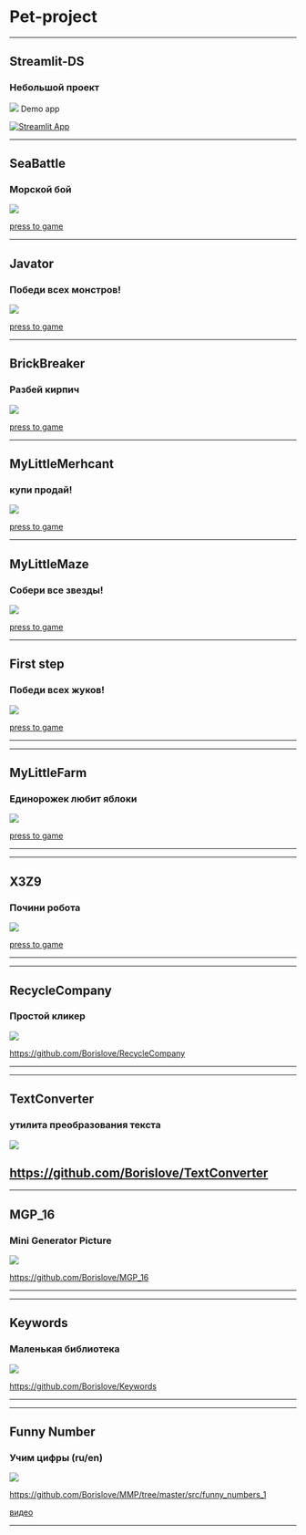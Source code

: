 # Pet-project
------------------------------
## Streamlit-DS
### Небольшой проект
![](https://github.com/Borislove/files/blob/main/my-steamlit-demo-app.png)
Demo app

[![Streamlit App](https://static.streamlit.io/badges/streamlit_badge_black_white.svg)](https://ds-app-py-zmaetvqkgupktqkvwoyv79.streamlit.app/Search)

------------------------------
## SeaBattle
### Морской бой

![](https://github.com/Borislove/files/blob/main/SeaBattle.png)


[press to game](https://www.greenfoot.org/scenarios/32079)



------------------------------
## Javator
### Победи всех монстров!

![](https://github.com/Borislove/files/blob/main/javator.png)


[press to game](https://www.greenfoot.org/scenarios/32049)



------------------------------
## BrickBreaker
### Разбей кирпич

![](https://github.com/Borislove/files/blob/main/BackgroundBrickBreaker.gif)


[press to game](https://www.greenfoot.org/scenarios/32021)


------------------------------
## MyLittleMerhcant
### купи продай!

![](https://github.com/Borislove/files/blob/main/Pasted%20image%2020230915092623.png)


[press to game](https://www.greenfoot.org/scenarios/31798)



------------------------------
## MyLittleMaze
### Собери все звезды!

![](https://github.com/Borislove/files/blob/main/myMaze.png)


[press to game](https://www.greenfoot.org/scenarios/31452)


------------------------------
## First step
### Победи всех жуков!

![](https://github.com/Borislove/files/blob/main/Screenshot_10.jpg)


[press to game](https://www.greenfoot.org/scenarios/30717)


------------------------------



------------------------------
## MyLittleFarm
### Единорожек любит яблоки

![](https://github.com/Borislove/files/blob/main/MyLittleFarm.jpg)


[press to game](https://www.greenfoot.org/scenarios/30867)


------------------------------



------------------------------
## X3Z9
### Почини робота

![](https://github.com/Borislove/files/blob/main/x3z9.jpg)


[press to game](https://www.greenfoot.org/scenarios/30888)


------------------------------



------------------------------
## RecycleCompany
### Простой кликер

![](https://github.com/Borislove/files/blob/main/rc_2.jpg)


https://github.com/Borislove/RecycleCompany

------------------------------




------------------------------
## TextConverter
### утилита преобразования текста

![](https://github.com/Borislove/files/blob/main/demo5f.jpg)


https://github.com/Borislove/TextConverter
------------------------------




------------------------------
## MGP_16
### Mini Generator Picture

![](https://github.com/Borislove/files/blob/main/1.jpg)


https://github.com/Borislove/MGP_16


------------------------------




------------------------------
## Keywords
### Маленькая библиотека

![](https://github.com/Borislove/Keywords/blob/master/src/keywords.png)


https://github.com/Borislove/Keywords


------------------------------





------------------------------
## Funny Number
### Учим цифры (ru/en)

![](https://github.com/Borislove/files/blob/main/FunnyNumbers.jpg)


https://github.com/Borislove/MMP/tree/master/src/funny_numbers_1



[видео](https://www.youtube.com/watch?v=K7QhAhDOk9M)


------------------------------





